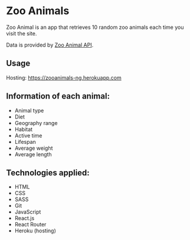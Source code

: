 # Zoo Animals

Zoo Animal is an app that retrieves 10 random zoo animals each time you visit the site.

Data is provided by [Zoo Animal API](https://zoo-animal-api.herokuapp.com/).

## Usage

Hosting: https://zooanimals-ng.herokuapp.com

## Information of each animal:

- Animal type
- Diet
- Geography range
- Habitat
- Active time
- Lifespan
- Average weight
- Average length

## Technologies applied:

- HTML
- CSS
- SASS
- Git
- JavaScript
- React.js
- React Router
- Heroku (hosting)
